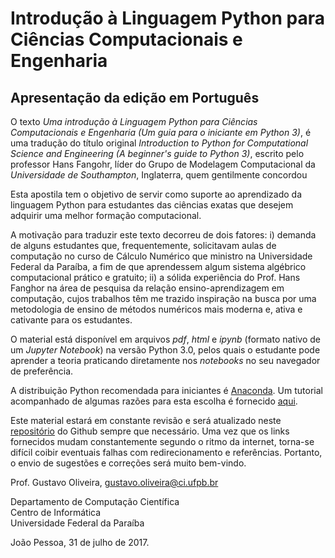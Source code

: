 # Introdução à Linguagem Python para Ciências Computacionais e Engenharia

## Apresentação da edição em Português

O texto _Uma introdução à Linguagem Python para Ciências Computacionais e Engenharia
(Um guia para o iniciante em Python 3)_, é uma tradução do título original _Introduction to Python for Computational Science and Engineering
(A beginner's guide to Python 3)_, escrito pelo professor Hans Fangohr, líder do Grupo de Modelagem Computacional da _Universidade de Southampton_, Inglaterra, quem gentilmente concordou 

Esta apostila tem o objetivo de servir como suporte ao aprendizado da linguagem Python para estudantes das ciências exatas que desejem adquirir uma melhor
formação computacional.

A motivação para traduzir este texto decorreu de dois fatores: i) demanda de alguns
estudantes que, frequentemente, solicitavam aulas de computação no curso de Cálculo Numérico que ministro na Universidade Federal da Paraíba, a fim
de que aprendessem algum sistema algébrico computacional prático e gratuito; ii)
a sólida experiência do Prof. Hans Fanghor na área de pesquisa da relação ensino-aprendizagem em computação, cujos trabalhos têm me trazido inspiração na busca por  uma metodologia de ensino de métodos numéricos mais moderna e, ativa e cativante para os estudantes.

O material está disponível em arquivos _pdf_, _html_ e _ipynb_ (formato nativo de um _Jupyter Notebook_) na versão Python 3.0, pelos quais o estudante pode
aprender a teoria praticando diretamente nos _notebooks_ no seu navegador de preferência.

A distribuição Python recomendada para iniciantes é 
[Anaconda](https://www.continuum.io/downloads). Um tutorial acompanhado de algumas razões
para esta escolha é fornecido [aqui](http://www.southampton.ac.uk/~fangohr/blog/installation-of-python-spyder-numpy-sympy-scipy-pytest-matplotlib-via-anaconda.html).

Este material estará em constante revisão e será atualizado neste [repositório](https://github.com/gcpeixoto/lecture-ipynb) do Github sempre que necessário. Uma vez que os links fornecidos mudam constantemente segundo o ritmo da internet, torna-se difícil coibir eventuais falhas com redirecionamento
e referências. Portanto, o envio de sugestões e correções será muito bem-vindo.

Prof. Gustavo Oliveira, [gustavo.oliveira@ci.ufpb.br](mailto:gustavo.oliveira@ci.ufpb.br)

Departamento de Computação Científica<br>
Centro de Informática<br>
Universidade Federal da Paraíba<br>

João Pessoa, 31 de julho de 2017.

